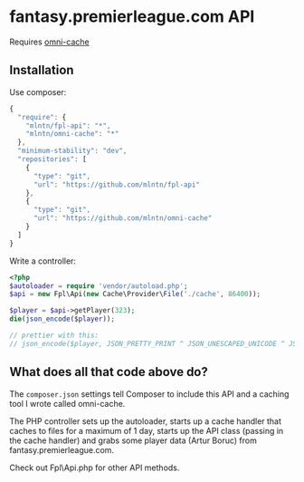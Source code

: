 fantasy.premierleague.com API
=============================

Requires [omni-cache](https://github.com/mlntn/omni-cache)

Installation
------------

Use composer:
```javascript
{
  "require": {
    "mlntn/fpl-api": "*",
    "mlntn/omni-cache": "*"
  },
  "minimum-stability": "dev",
  "repositories": [
    {
      "type": "git",
      "url": "https://github.com/mlntn/fpl-api"
    },
    {
      "type": "git",
      "url": "https://github.com/mlntn/omni-cache"
    }
  ]
}
```

Write a controller:
```php
<?php
$autoloader = require 'vendor/autoload.php';
$api = new Fpl\Api(new Cache\Provider\File('./cache', 86400));

$player = $api->getPlayer(323);
die(json_encode($player));

// prettier with this:
// json_encode($player, JSON_PRETTY_PRINT ^ JSON_UNESCAPED_UNICODE ^ JSON_UNESCAPED_SLASHES)
```

What does all that code above do?
---------------------------------

The ``composer.json`` settings tell Composer to include this API and a caching tool I wrote called omni-cache.

The PHP controller sets up the autoloader, starts up a cache handler that caches to files for a maximum of 1 day, starts up the API class (passing in the cache handler) and grabs some player data (Artur Boruc) from fantasy.premierleague.com.

Check out Fpl\Api.php for other API methods.
